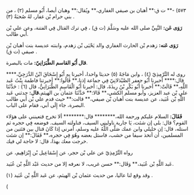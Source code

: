 ٥٧٣) -** ت ق:** أهبان بن صيفي الغفاري،** ويُقال:** وهبان أيصا، أَبُو مسلم (٢) ، من بني حرام بْن غفار، لهُ صُحبَةٌ (٣) .

**رَوَى عَن:** النَّبِيِّ صلى الله عليه وسَلَّمَ (ت ق) ، فِي ترك القتال فِي الفتنة، وعن علي بْن أَبي طالب.

**رَوَى عَنه:** زهدم بْن الحارث الغفاري والد يَحْيَى بْن زهدم، وابنته عديسة بنت أهبان بْن صيفي (ت ق) .

**قال أَبُو القاسم الطَّبَرَانِيّ:** مات بالبصرة.

روى له التِّرْمِذِيّ (٤) ، وابن مَاجَهْ (٥) حديثا واحدا، أخبرنا بِهِ أَبُو إِسْحَاقَ ابْنُ الدَّرَجِيِّ،**** قال:**** أخبرنا أَبُو جعفر الصَّيْدَلانِيّ فِي جماعة إذنا،** قَالُوا:** أخبرتنا فاطمة بِنْتُ عَبد اللَّهِ،** قَالَتْ:** أخبرنا أَبُو بَكْرِ بْنُ رِيذَةَ، قال: أخبرنا أَبُو الْقَاسِمِ الطَّبَرَانِيُّ، قال (٦) : حَدَّثَنَا علي بْن عبد العزيز، وأبو مسلم الكشي،** قَالا:** حَدَّثَنَا عثمان بن الهيثم،**قال:** حدثني عَبد اللَّهِ بْن عُبَيد، عن عديسة بنت أهبان بْن صيفي،** قالت:** حيث قدم علي بْن أَبي طالب البصرة، جاء إِلَى أبي، فقام على الباب.

**فَقَالَ:** السلام عليكم ورحمة الله،******** قال:******** ألا تخرج قتعينني على هؤلاء القوم؟ قال: بلى إن شئت، يَا جارية ناوليني السيف، فناولته السيف. فوضعه فِي حجره ثم استله، قال: إن خليلي وابن عمك صَلَّى اللَّهُ عليه وسلم، أمرني إذا كَانَ قتال بين فئتين من المسلمين، أن أتخذ سيفا من خشب، فاستل بعضه وهُوَ فِي حجره،** فَقَالَ:** إن شئت خرجت معك بهذا، قال: لا حاجة لي فيك.

رواه التِّرْمِذِيّ عن علي بْن حجر، عن إِسْمَاعِيل بْن إِبْرَاهِيم، عن

عَبد اللَّهِ بْن عُبَيد،** وَقَال:** حسن غريب، لا نعرفه إلا من حديث عَبْد اللَّهِ بْن عُبَيد.

وقد وقع لنا عاليا، من حديث عثمان بْن الهيثم، عن عَبد اللَّهِ بْن عُبَيد (١) .

(